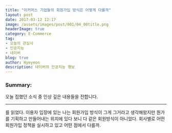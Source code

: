 ```yaml
---
title: "이커머스 기업들의 회원가입 방식은 어떻게 다를까"
layout: post
date: 2017-03-12 12:17
image: /assets/images/post/001/04_00title.png
headerImage: true
category: E-Commerce
tag:
- 오늘의 관심사
- 인공지능
- 네이버
blog: true
author: Hyeyeon
description: 네이버의 인공지능 행보
---
```


### Summary:

오늘 접했던 소식 중 인상 깊은 내용들을 전합니다.

---

[](https://brunch.co.kr/@ebprux/26)를 읽었다. 이용자 입장에 있는 나는 회원가입 방식이 그게 그거라고 생각해왔지만 뭔가를 기획하고 만들어내는 위치에 있다 보니 다 같은 회원방식이 아니었다. 회사별로 어떤 회원가입 정책을 실시하고 있고 어떤 점에서 다를까.
